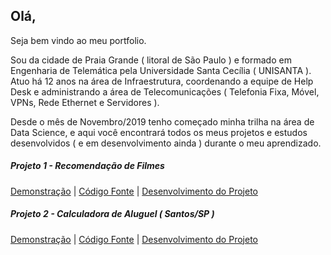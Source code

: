 ## Olá,

Seja bem vindo ao meu portfolio.

Sou da cidade de Praia Grande ( litoral de São Paulo ) e formado em Engenharia de Telemática pela Universidade Santa Cecília ( UNISANTA ). 
Atuo há 12 anos na área de Infraestrutura, coordenando a equipe de Help Desk e administrando a área de Telecomunicações ( Telefonia Fixa, Móvel, VPNs, Rede Ethernet e Servidores ).

Desde o mês de Novembro/2019 tenho começado minha trilha na área de Data Science, e aqui você encontrará todos os meus projetos e estudos desenvolvidos ( e em desenvolvimento ainda ) durante o meu aprendizado.

##### Projeto 1 - Recomendação de Filmes

[Demonstração](https://roger-recosystem.herokuapp.com/) | [Código Fonte](https://github.com/rogermyr/Recomendacao-Deploy) | [Desenvolvimento do Projeto](https://github.com/rogermyr/Recomendacao/blob/master/Movie%20Recommender%20System.ipynb)

##### Projeto 2 - Calculadora de Aluguel ( Santos/SP )

[Demonstração](https://aluguel-santos.herokuapp.com/) | [Código Fonte](https://github.com/rogermyr/aluguel_santos) | [Desenvolvimento do Projeto](https://github.com/rogermyr/aluguel_santos/blob/master/Desenvolvimento/Aluguel%20-%20Santos.ipynb)


